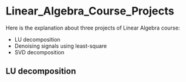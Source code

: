 # Linear_Algebra_Course_Projects
Here is the explanation about three projects of Linear Algebra course:
* LU decomposition
* Denoising signals using least-square 
* SVD decomposition

## LU decomposition
